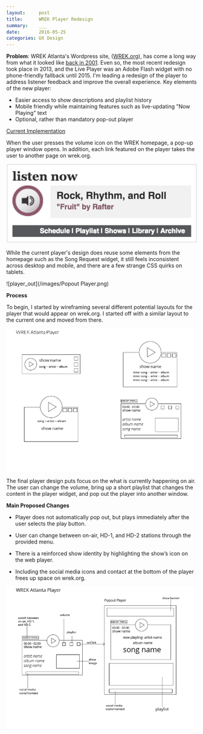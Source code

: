 ```yaml
---
layout:     post
title:      WREK Player Redesign
summary:    ___
date:       2016-05-25
categories: UX Design
---
```


<b>Problem</b>: WREK Atlanta's Wordpress site, ([WREK.org](https://wrek.org)), has come a long way from what it looked like [back in 2001](http://web.archive.org/web/20011127061215/http://www.wrek.org/). Even so, the most recent redesign took place in 2013, and the Live Player was an Adobe Flash widget with no phone-friendly fallback until 2015. I'm leading a redesign of the player to address listener feedback and improve the overall experience. Key elements of the new player: 

- Easier access to show descriptions and playlist history
- Mobile friendly while maintaining features such as live-updating "Now Playing" text
- Optional, rather than mandatory pop-out player

<u>Current Implementation</u>

When the user presses the volume icon on the WREK homepage, a pop-up player window opens. In addition, each link featured on the player takes the user to another page on wrek.org. 

![player](/images/player_old.png)

While the current player's design does reuse some elements from the homepage such as the Song Request widget, it still feels inconsistent across desktop and mobile, and there are a few strange CSS quirks on tablets. 

![player_out](/images/Popout Player.png)

<b>Process</b>

To begin, I started by wireframing several different potential layouts for the player that would appear on wrek.org. I started off with a similar layout to the current one and moved from there.

![player_out](/images/player.png)

The final player design puts focus on the what is currently happening on air. The user can change the volume, bring up a short playlist that changes the content in the player widget, and pop out the player into another window. 

<b>Main Proposed Changes</b>

- Player does not automatically pop out, but plays immediately after the user selects the play button.

- User can change between on-air, HD-1, and HD-2 stations through the provided menu. 

- There is a reinforced show identity by highlighting the show’s icon on the web player.

- Including the social media icons and contact at the bottom of the player frees up space on wrek.org.

![player_out](/images/player-final.png)
